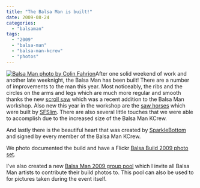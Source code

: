```yaml
---
title: "The Balsa Man is built!"
date: 2009-08-24
categories: 
  - "balsaman"
tags: 
  - "2009"
  - "balsa-man"
  - "balsa-man-kcrew"
  - "photos"
---
```


[![](/images/3846118527_93dea1df7f.jpg "Balsa Man photo by Colin Fahrion")](http://www.flickr.com/photos/headlouse/sets/72157622113746470/)After one solid weekend of work and another late weeknight, the Balsa Man has been built! There are a number of improvements to the man this year. Most noticeably, the ribs and the circles on the arms and legs which are much more regular and smooth thanks the new [scroll saw](http://www.flickr.com/photos/headlouse/3846900572/in/set-72157622113746470/) which was a recent addition to the Balsa Man workshop. Also new this year in the workshop are the [saw horses](http://www.flickr.com/photos/headlouse/3846898394/in/set-72157622113746470/) which were built by [SFSlim](http://twitter.com/sfslim). There are also several little touches that we were able to accomplish due to the increased size of the Balsa Man KCrew.

And lastly there is the beautiful heart that was created by [SparkleBottom](http://twitter.com/sparklebottom) and signed by every member of the Balsa Man KCrew.

We photo documented the build and have a Flickr [Balsa Build 2009 photo set](http://www.flickr.com/photos/headlouse/sets/72157622113746470/).

I've also created a new [Balsa Man 2009 group pool](http://www.flickr.com/groups/balsaman2009/) which I invite all Balsa Man artists to contribute their build photos to. This pool can also be used to for pictures taken during the event itself.
